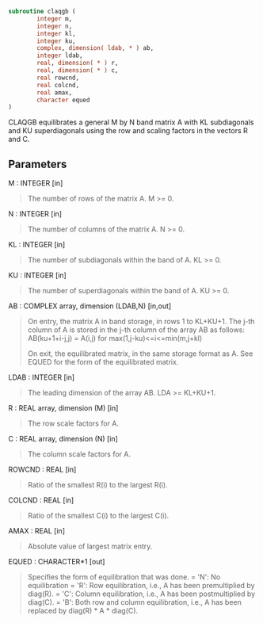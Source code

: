 ```fortran
subroutine claqgb (
        integer m,
        integer n,
        integer kl,
        integer ku,
        complex, dimension( ldab, * ) ab,
        integer ldab,
        real, dimension( * ) r,
        real, dimension( * ) c,
        real rowcnd,
        real colcnd,
        real amax,
        character equed
)
```

CLAQGB equilibrates a general M by N band matrix A with KL
subdiagonals and KU superdiagonals using the row and scaling factors
in the vectors R and C.

## Parameters
M : INTEGER [in]
> The number of rows of the matrix A.  M >= 0.

N : INTEGER [in]
> The number of columns of the matrix A.  N >= 0.

KL : INTEGER [in]
> The number of subdiagonals within the band of A.  KL >= 0.

KU : INTEGER [in]
> The number of superdiagonals within the band of A.  KU >= 0.

AB : COMPLEX array, dimension (LDAB,N) [in,out]
> On entry, the matrix A in band storage, in rows 1 to KL+KU+1.
> The j-th column of A is stored in the j-th column of the
> array AB as follows:
> AB(ku+1+i-j,j) = A(i,j) for max(1,j-ku)<=i<=min(m,j+kl)
> 
> On exit, the equilibrated matrix, in the same storage format
> as A.  See EQUED for the form of the equilibrated matrix.

LDAB : INTEGER [in]
> The leading dimension of the array AB.  LDA >= KL+KU+1.

R : REAL array, dimension (M) [in]
> The row scale factors for A.

C : REAL array, dimension (N) [in]
> The column scale factors for A.

ROWCND : REAL [in]
> Ratio of the smallest R(i) to the largest R(i).

COLCND : REAL [in]
> Ratio of the smallest C(i) to the largest C(i).

AMAX : REAL [in]
> Absolute value of largest matrix entry.

EQUED : CHARACTER\*1 [out]
> Specifies the form of equilibration that was done.
> = 'N':  No equilibration
> = 'R':  Row equilibration, i.e., A has been premultiplied by
> diag(R).
> = 'C':  Column equilibration, i.e., A has been postmultiplied
> by diag(C).
> = 'B':  Both row and column equilibration, i.e., A has been
> replaced by diag(R) \* A \* diag(C).

